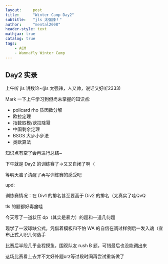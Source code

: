 ```yaml
---
layout:     post
title:      "Winter Camp Day2"
subtitle:   "jls 太强辣！"
author:     "mental2008"
header-style: text
mathjax: true
catalog: true
tags:
    - ACM
    - Wannafly Winter Camp
---
```


## Day2 实录

上午听 jls 讲数论~(jls 太强辣，人又帅，说话又好听2333)

Mark 一下上午学习到但尚未掌握的知识点:

- pollcard rho 质因数分解
- 欧拉定理
- 指数取模/欧拉降幂
- 中国剩余定理
- BSGS 大步小步法
- 类欧算法

知识点有空了会再进行总结~

下午就是 Day2 的训练赛了->又又自闭了啊（

等明天脑子清醒了再写训练赛的感受吧

upd:

训练赛情况：在 Div1 的排名甚至要高于 Div2 的排名（太真实了哇QvQ

tls 的题都好毒瘤哇

今天写了一道状压 dp（其实是暴力）的题和一道几何题

现学了一波球缺公式，凭借着模板和不怕 WA 的自信在调过样例后一发入魂（宣布正式入职几何选手

比赛后半段几乎全程摸鱼，围观队友 rush B 题，可惜最后也没能调出来

这场比赛看上去并不太好补题orz等过段时间再尝试重新做了
